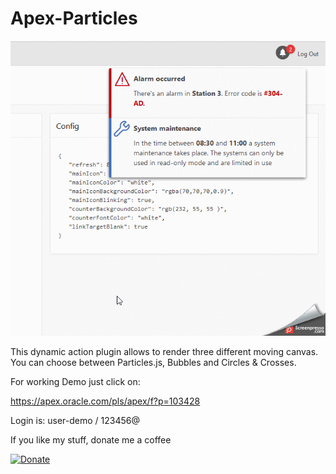  # Apex-Particles

![Screenshot](https://github.com/RonnyWeiss/Apex-Notification-Menu-for-NavBar/blob/master/screenshot.gif?raw=true)

This dynamic action plugin allows to render three different moving canvas. You can choose between Particles.js, Bubbles and Circles & Crosses.

For working Demo just click on:

https://apex.oracle.com/pls/apex/f?p=103428

Login is: user-demo / 123456@

If you like my stuff, donate me a coffee

[![Donate](https://img.shields.io/badge/Donate-PayPal-green.svg)](https://www.paypal.me/RonnyW1)
